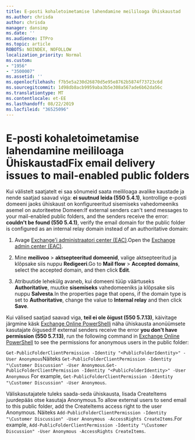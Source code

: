 ```yaml
---
title: E-posti kohaletoimetamise lahendamine meililoaga Ühiskaustad
ms.author: chrisda
author: chrisda
manager: dansimp
ms.date: ''
ms.audience: ITPro
ms.topic: article
ROBOTS: NOINDEX, NOFOLLOW
localization_priority: Normal
ms.custom:
- "1956"
- "3500007"
ms.assetid: ''
ms.openlocfilehash: f7b5e5a230d26870d5e95e8762b5874f73723c6d
ms.sourcegitcommit: 1d98db8acb9959aba3b5e308a567ade6b62da56c
ms.translationtype: MT
ms.contentlocale: et-EE
ms.lasthandoff: 08/22/2019
ms.locfileid: "36525096"
---
```

# <a name="fix-email-delivery-issues-to-mail-enabled-public-folders"></a><span data-ttu-id="f4d0d-102">E-posti kohaletoimetamise lahendamine meililoaga Ühiskaustad</span><span class="sxs-lookup"><span data-stu-id="f4d0d-102">Fix email delivery issues to mail-enabled public folders</span></span>

<span data-ttu-id="f4d0d-103">Kui välistelt saatjatelt ei saa sõnumeid saata meililoaga avalike kaustade ja nende saatjad saavad viga: **ei suutnud leida (550 5.4.1)**, kontrollige e-posti domeeni jaoks ühiskaust on konfigureeritud sisemiseks vahedomeeniks asemel on autoriteetne Domeen:</span><span class="sxs-lookup"><span data-stu-id="f4d0d-103">If external senders can't send messages to your mail-enabled public folders, and the senders receive the error: **couldn't be found (550 5.4.1)**, verify the email domain for the public folder is configured as an internal relay domain instead of an authoritative domain:</span></span>

1. <span data-ttu-id="f4d0d-104">Avage [Exchange'i administraatori center (EAC)](https://docs.microsoft.com/Exchange/exchange-admin-center).</span><span class="sxs-lookup"><span data-stu-id="f4d0d-104">Open the [Exchange admin center (EAC)](https://docs.microsoft.com/Exchange/exchange-admin-center).</span></span>

2. <span data-ttu-id="f4d0d-105">Mine **meilivoo** \> **aktsepteeritud domeenid**, valige aktsepteeritud ja klõpsake siis nuppu **Redigeeri**.</span><span class="sxs-lookup"><span data-stu-id="f4d0d-105">Go to **Mail flow** \> **Accepted domains**, select the accepted domain, and then click **Edit**.</span></span>

3. <span data-ttu-id="f4d0d-106">Atribuutide lehekülg avaneb, kui domeeni tüüp väärtuseks **Authoritative**, muutke **sisemiseks** vahedomeeniks ja klõpsake siis nuppu **Salvesta**.</span><span class="sxs-lookup"><span data-stu-id="f4d0d-106">In the properties page that opens, if the domain type is set to **Authoritative**, change the value to **Internal relay** and then click **Save**.</span></span>

<span data-ttu-id="f4d0d-107">Kui välised saatjad saavad viga, **teil ei ole õigust (550 5.7.13)**, käivitage järgmine käsk [Exchange Online PowerShelli](https://docs.microsoft.com/powershell/exchange/exchange-online/connect-to-exchange-online-powershell/connect-to-exchange-online-powershell) näha ühiskausta anonüümsete kasutajate õigused:</span><span class="sxs-lookup"><span data-stu-id="f4d0d-107">If external senders receive the error **you don't have permission (550 5.7.13)**, run the following command in [Exchange Online PowerShell](https://docs.microsoft.com/powershell/exchange/exchange-online/connect-to-exchange-online-powershell/connect-to-exchange-online-powershell) to see the permissions for anonymous users in the public folder:</span></span>

<span data-ttu-id="f4d0d-108">`Get-PublicFolderClientPermission -Identity "<PublicFolderIdentity>" -User Anonymous`Näiteks `Get-PublicFolderClientPermission -Identity "\Customer Discussion" -User Anonymous`.</span><span class="sxs-lookup"><span data-stu-id="f4d0d-108">`Get-PublicFolderClientPermission -Identity "<PublicFolderIdentity>" -User Anonymous` For example, `Get-PublicFolderClientPermission -Identity "\Customer Discussion" -User Anonymous`.</span></span>

<span data-ttu-id="f4d0d-109">Väliskasutajatele tuleks saada-seda ühiskausta, lisada CreateItems juurdepääs otse kasutaja Anonymous.</span><span class="sxs-lookup"><span data-stu-id="f4d0d-109">To allow external users to send email to this public folder, add the CreateItems access right to the user Anonymous.</span></span> <span data-ttu-id="f4d0d-110">Näiteks `Add-PublicFolderClientPermission -Identity "\Customer Discussion" -User Anonymous -AccessRights CreateItems`.</span><span class="sxs-lookup"><span data-stu-id="f4d0d-110">For example, `Add-PublicFolderClientPermission -Identity "\Customer Discussion" -User Anonymous -AccessRights CreateItems`.</span></span>
